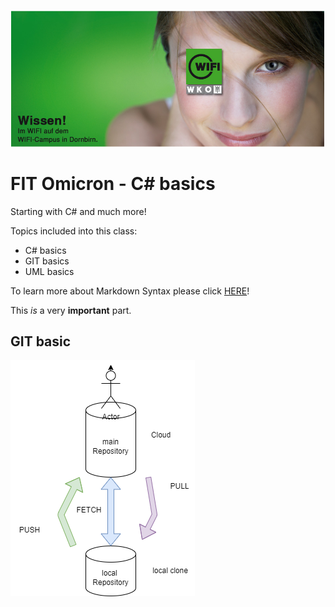 
![WIFI logo](doc/images/wifi_campus.PNG)

# FIT Omicron - C# basics

Starting with C# and much more!

Topics included into this class:
- C# basics
- GIT basics
- UML basics 

To learn more about Markdown Syntax please click [HERE](https://www.markdownguide.org/basic-syntax/)!


This *is* a very **important** part.

## GIT basic
![GIT Basics](doc/images/git_basics.drawio.png)